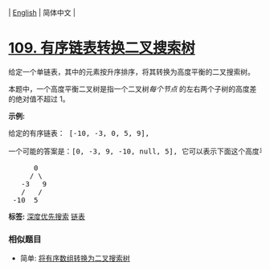 | [English](README_EN.md) | 简体中文 |

# [109. 有序链表转换二叉搜索树](https://leetcode-cn.com/problems/convert-sorted-list-to-binary-search-tree)
<p>给定一个单链表，其中的元素按升序排序，将其转换为高度平衡的二叉搜索树。</p>

<p>本题中，一个高度平衡二叉树是指一个二叉树<em>每个节点&nbsp;</em>的左右两个子树的高度差的绝对值不超过 1。</p>

<p><strong>示例:</strong></p>

<pre>给定的有序链表： [-10, -3, 0, 5, 9],

一个可能的答案是：[0, -3, 9, -10, null, 5], 它可以表示下面这个高度平衡二叉搜索树：

      0
     / \
   -3   9
   /   /
 -10  5
</pre>

**标签:**  [深度优先搜索](https://leetcode-cn.com/tag/depth-first-search) [链表](https://leetcode-cn.com/tag/linked-list) 
 ### 相似题目
- 简单:	[将有序数组转换为二叉搜索树](https://leetcode-cn.com/problems/convert-sorted-array-to-binary-search-tree) 
